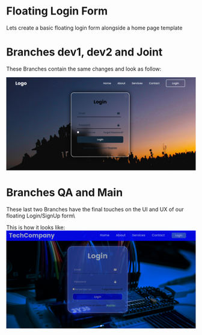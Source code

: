 
# Floating Login Form
Lets create a basic floating login form alongside a home page template


# Branches dev1, dev2 and Joint
These Branches contain the same changes and look as follow:

![screenshot](pics/screenshot1.png)

# Branches QA and Main
These last two Branches have the final touches on the UI and UX of our floating Login/SignUp form\

This is how it looks like:
![screenshot](pics/screenshot2.png)
